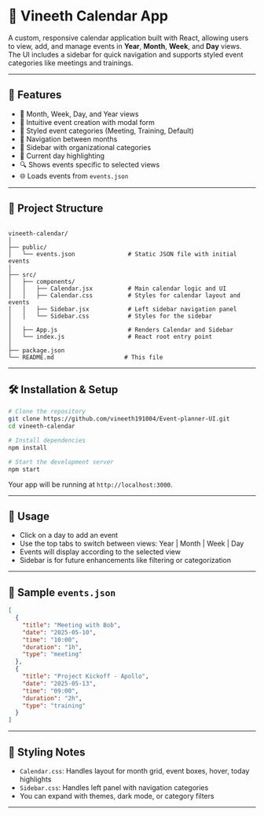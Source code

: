# 📅 Vineeth Calendar App

A custom, responsive calendar application built with React, allowing users to view, add, and manage events in **Year**, **Month**, **Week**, and **Day** views. The UI includes a sidebar for quick navigation and supports styled event categories like meetings and trainings.

---

## 🚀 Features

- 📅 Month, Week, Day, and Year views
- 🧠 Intuitive event creation with modal form
- 🎨 Styled event categories (Meeting, Training, Default)
- 🔁 Navigation between months
- 🧭 Sidebar with organizational categories
- 🎯 Current day highlighting
- 🔍 Shows events specific to selected views
- 🌐 Loads events from `events.json`

---

## 🧱 Project Structure

```

vineeth-calendar/
│
├── public/
│   └── events.json               # Static JSON file with initial events
│
├── src/
│   ├── components/
│   │   ├── Calendar.jsx          # Main calendar logic and UI
│   │   ├── Calendar.css          # Styles for calendar layout and events
│   │   ├── Sidebar.jsx           # Left sidebar navigation panel
│   │   └── Sidebar.css           # Styles for the sidebar
│
│   ├── App.js                    # Renders Calendar and Sidebar
│   └── index.js                  # React root entry point
│
├── package.json
└── README.md                    # This file

````

---

## 🛠️ Installation & Setup

```bash
# Clone the repository
git clone https://github.com/vineeth191004/Event-planner-UI.git
cd vineeth-calendar

# Install dependencies
npm install

# Start the development server
npm start
````

Your app will be running at `http://localhost:3000`.

---

## 📝 Usage

* Click on a day to add an event
* Use the top tabs to switch between views: Year | Month | Week | Day
* Events will display according to the selected view
* Sidebar is for future enhancements like filtering or categorization

---

## 📁 Sample `events.json`

```json
[
  {
    "title": "Meeting with Bob",
    "date": "2025-05-10",
    "time": "10:00",
    "duration": "1h",
    "type": "meeting"
  },
  {
    "title": "Project Kickoff - Apollo",
    "date": "2025-05-13",
    "time": "09:00",
    "duration": "2h",
    "type": "training"
  }
]
```

---

## 🎨 Styling Notes

* `Calendar.css`: Handles layout for month grid, event boxes, hover, today highlights
* `Sidebar.css`: Handles left panel with navigation categories
* You can expand with themes, dark mode, or category filters

---


